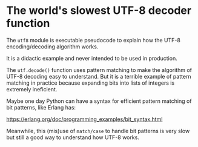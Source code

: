 # The world's slowest UTF-8 decoder function

The `utf8` module is executable pseudocode to explain how the
UTF-8 encoding/decoding algorithm works.

It is a didactic example and never intended to be used in
production. 

The `utf.decode()` function uses pattern matching to make the
algorithm of UTF-8 decoding easy to understand. But it is a 
terrible example of pattern matching in practice
because expanding bits into lists of integers is extremely
ineficient.

Maybe one day Python can have a syntax for efficient pattern matching
of bit patterns, like Erlang has:

https://erlang.org/doc/programming_examples/bit_syntax.html

Meanwhile, this (mis)use of `match/case` to handle bit patterns
is very slow but still a good way to understand how UTF-8 works.
